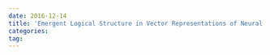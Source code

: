 ```yaml
---
date: 2016-12-14
title: 'Emergent Logical Structure in Vector Representations of Neural Readers'
categories: 
tag: 
---
```

<script language="javascript" type="text/javascript">
window.location.href = "https://www.zybuluo.com/ShawnNg/note/582813"
</script>
